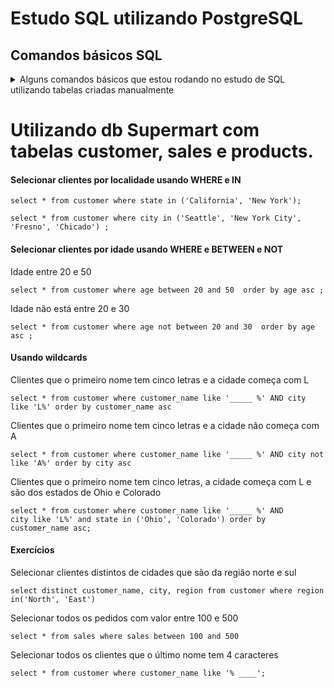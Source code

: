 # Estudo SQL utilizando PostgreSQL

## Comandos básicos SQL
<details>
<summary>Alguns comandos básicos que estou rodando no estudo de SQL utilizando tabelas criadas manualmente</summary>

#### Criar tabela

Criar uma tabela com o nome science_class com as colunas enrollment_no, name e science marks

create table science_class (enrollment_no INT, name VARCHAR, science_Marks INT);

#### Inserir dados

insert into science_class values (1, 'Ana', 90), (2, 'Bruno',100), (3,'Carlos',84),(4,'Daniela',95);

#### Selecionar 

Selecionar todos:

select * from science_class;

Selecionar melhores alunos usando where:

select * from science_class where science_marks>90;

#### Alterar dados

update science_class set  science_marks = 110 WHERE name = 'Bruno';

#### Deletar linhas

insert into science_class values (5, 'Evandro', 30);

delete from science_class where name = 'Evandro';

#### Alterar propriedade da coluna

alter table science_class rename column name to student_name;</details>

#  Utilizando db Supermart com tabelas customer, sales e products.

#### Selecionar clientes por localidade usando WHERE e IN
```
select * from customer where state in ('California', 'New York');

select * from customer where city in ('Seattle', 'New York City', 'Fresno', 'Chicado') ;
```


#### Selecionar clientes por idade usando WHERE e BETWEEN e NOT

Idade entre 20 e 50<br/>
```
select * from customer where age between 20 and 50  order by age asc ;
```

Idade não está entre 20 e 30<br/>
```
select * from customer where age not between 20 and 30  order by age asc ;
```


#### Usando wildcards

Clientes que o primeiro nome tem cinco letras e a cidade começa com L <br/>
```
select * from customer where customer_name like '_____ %' AND city like 'L%' order by customer_name asc
```

Clientes que o primeiro nome tem cinco letras e a cidade não começa com A <br/>
```
select * from customer where customer_name like '_____ %' AND city not like 'A%' order by city asc
```


Clientes que o primeiro nome tem cinco letras, a cidade começa com L e são dos estados de Ohio e Colorado <br/>
```
select * from customer where customer_name like '_____ %' AND 
city like 'L%' and state in ('Ohio', 'Colorado') order by customer_name asc;
```

#### Exercícios

Selecionar clientes distintos de cidades que são da região norte e sul<br/>
```
select distinct customer_name, city, region from customer where region in('North', 'East')
```

Selecionar todos os pedidos com valor entre 100 e 500<br/>
```
select * from sales where sales between 100 and 500
```

Selecionar todos os clientes que o último nome tem 4 caracteres<br/>
```
select * from customer where customer_name like '% ____';
```



